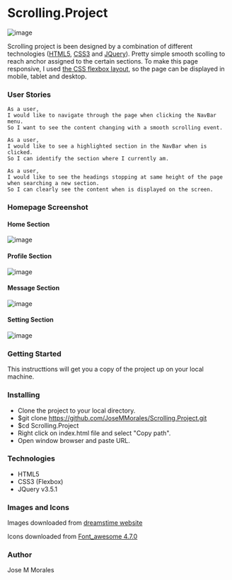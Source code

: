 # Scrolling.Project 
![image](https://user-images.githubusercontent.com/43299285/92776983-0dcbd300-f3a0-11ea-8f6e-2ee863ac6e95.png)

Scrolling project is been designed by a combination of different technologies (<a href="https://www.w3schools.com/html/">HTML5</a>, <a href="https://developer.mozilla.org/en-US/docs/Archive/CSS3">CSS3</a> and <a href="https://jquery.com/">JQuery</a>). Pretty simple smooth scolling to reach anchor assigned to the certain sections. To make this page responsive, I used  <a href="https://www.w3schools.com/css/css3_flexbox.asp">the CSS flexbox layout</a>, so the page can be displayed in mobile, tablet and desktop. 

### **User Stories**
```
As a user,
I would like to navigate through the page when clicking the NavBar menu.
So I want to see the content changing with a smooth scrolling event.

As a user,
I would like to see a highlighted section in the NavBar when is clicked.
So I can identify the section where I currently am.

As a user,
I would like to see the headings stopping at same height of the page when searching a new section.
So I can clearly see the content when is displayed on the screen.
```

### **Homepage Screenshot**

#### **Home Section**
![image](https://user-images.githubusercontent.com/43299285/92769457-46b47980-f399-11ea-84d0-b538e33644bb.png)

#### **Profile Section**

![image](https://user-images.githubusercontent.com/43299285/92769727-9004c900-f399-11ea-90bd-060c454ee4a0.png)

#### **Message Section**

![image](https://user-images.githubusercontent.com/43299285/92769947-bd517700-f399-11ea-903e-23c7846a1987.png)

#### **Setting Section**

![image](https://user-images.githubusercontent.com/43299285/92770095-e40fad80-f399-11ea-98e3-11d00dd046e5.png)

### **Getting Started**

This instructtions will get you a copy of the project up on your local machine.

### Installing

* Clone the project to your local directory.
* $git clone https://github.com/JoseMMorales/Scrolling.Project.git
* $cd Scrolling.Project
* Right click on index.html file and select "Copy path".
* Open window browser and paste URL.

### **Technologies**

* HTML5 
* CSS3 (Flexbox)
* JQuery v3.5.1

### **Images and Icons**

Images downloaded from <a href="https://www.dreamstime.com/">dreamstime website</a>

Icons downloaded from <a href="https://fontawesome.com/v4.7.0/">Font_awesome 4.7.0</a>

### **Author**

Jose M Morales